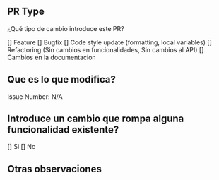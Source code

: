 ## PR Type
 
¿Qué tipo de cambio introduce este PR?
 
<!-- Marque el que se aplica a este PR usando "x". -->
 
  [] Feature
  [] Bugfix
  [] Code style update (formatting, local variables)
  [] Refactoring (Sin cambios en funcionalidades, Sin cambios al API)
  [] Cambios en la documentacion
 
## Que es lo que modifica?
 
<!-- Describa que se está modificando o proporcione un ID de la tarea asociada. -->
 
Issue Number: N/A
 
## Introduce un cambio que rompa alguna funcionalidad existente?
 
  [] Si
  [] No
 
<!-- Si este PR contiene un cambio importante, describa el impacto y la ruta de migración para las aplicaciones existentes a continuación.  -->
 
## Otras observaciones